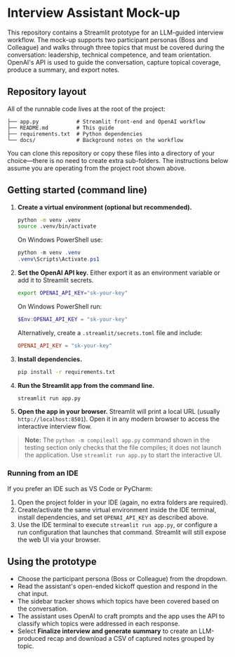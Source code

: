 # Interview Assistant Mock-up

This repository contains a Streamlit prototype for an LLM-guided interview workflow. The mock-up supports two participant personas (Boss and Colleague) and walks through three topics that must be covered during the conversation: leadership, technical competence, and team orientation. OpenAI's API is used to guide the conversation, capture topical coverage, produce a summary, and export notes.

## Repository layout

All of the runnable code lives at the root of the project:

```
├── app.py            # Streamlit front-end and OpenAI workflow
├── README.md         # This guide
├── requirements.txt  # Python dependencies
└── docs/             # Background notes on the workflow
```

You can clone this repository or copy these files into a directory of your choice—there
is no need to create extra sub-folders. The instructions below assume you are operating
from the project root shown above.

## Getting started (command line)

1. **Create a virtual environment (optional but recommended).**
   ```bash
   python -m venv .venv
   source .venv/bin/activate
   ```

   On Windows PowerShell use:
   ```powershell
   python -m venv .venv
   .venv\Scripts\Activate.ps1
   ```

2. **Set the OpenAI API key.** Either export it as an environment variable or add it to Streamlit secrets.
   ```bash
   export OPENAI_API_KEY="sk-your-key"
   ```

   On Windows PowerShell run:
   ```powershell
   $Env:OPENAI_API_KEY = "sk-your-key"
   ```

   Alternatively, create a `.streamlit/secrets.toml` file and include:
   ```toml
   OPENAI_API_KEY = "sk-your-key"
   ```

3. **Install dependencies.**
   ```bash
   pip install -r requirements.txt
   ```

4. **Run the Streamlit app from the command line.**
   ```bash
   streamlit run app.py
   ```

5. **Open the app in your browser.**
   Streamlit will print a local URL (usually `http://localhost:8501`). Open it in any modern browser to access the interactive interview flow.

> **Note:** The `python -m compileall app.py` command shown in the testing section only checks that the file compiles; it does not launch the application. Use `streamlit run app.py` to start the interactive UI.

### Running from an IDE

If you prefer an IDE such as VS Code or PyCharm:

1. Open the project folder in your IDE (again, no extra folders are required).
2. Create/activate the same virtual environment inside the IDE terminal, install dependencies, and set `OPENAI_API_KEY` as described above.
3. Use the IDE terminal to execute `streamlit run app.py`, or configure a run configuration that launches that command. Streamlit will still expose the web UI via your browser.

## Using the prototype

- Choose the participant persona (Boss or Colleague) from the dropdown.
- Read the assistant's open-ended kickoff question and respond in the chat input.
- The sidebar tracker shows which topics have been covered based on the conversation.
- The assistant uses OpenAI to craft prompts and the app uses the API to classify which topics were addressed in each response.
- Select **Finalize interview and generate summary** to create an LLM-produced recap and download a CSV of captured notes grouped by topic.
